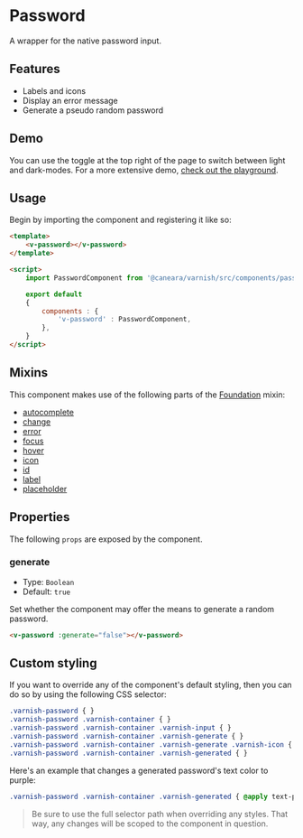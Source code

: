 # Password

A wrapper for the native password input.

## Features

* Labels and icons
* Display an error message
* Generate a pseudo random password

## Demo

You can use the toggle at the top right of the page to switch between light and dark-modes. For a more extensive demo, [check out the playground](/playgrounds/password/index).

<!-- Setup -->
<script setup>
    import { ref } from 'vue';
    import PasswordComponent from '../../src/components/password.vue';

    let content = ref('');
</script>

<!-- Demo -->
<div class="bg-gray-100 dark:bg-black flex justify-center gap-x-3 rounded-md p-6 mt-8">
    <ClientOnly>
        <PasswordComponent icon="fas fa-key" label="Current password" v-model="content"></PasswordComponent>
    </ClientOnly>
</div>

## Usage

Begin by importing the component and registering it like so:

```html
<template>
    <v-password></v-password>
</template>

<script>
    import PasswordComponent from '@caneara/varnish/src/components/password.vue';

    export default
    {
        components : {
            'v-password' : PasswordComponent,
        },
    }
</script>
```

## Mixins

This component makes use of the following parts of the [Foundation](/pages/foundation) mixin:

* [autocomplete](/pages/foundation#autocomplete)
* [change](/pages/foundation#change)
* [error](/pages/foundation#error)
* [focus](/pages/foundation#focus)
* [hover](/pages/foundation#hover)
* [icon](/pages/foundation#icon)
* [id](/pages/foundation#id)
* [label](/pages/foundation#label)
* [placeholder](/pages/foundation#placeholder)

## Properties

The following `props` are exposed by the component.

### generate

- Type: `Boolean`
- Default: `true`

Set whether the component may offer the means to generate a random password.

```html
<v-password :generate="false"></v-password>
```

## Custom styling

If you want to override any of the component's default styling, then you can do so by using the following CSS selector:

```css
.varnish-password { }
.varnish-password .varnish-container { }
.varnish-password .varnish-container .varnish-input { }
.varnish-password .varnish-container .varnish-generate { }
.varnish-password .varnish-container .varnish-generate .varnish-icon { }
.varnish-password .varnish-container .varnish-generated { }
```

Here's an example that changes a generated password's text color to purple:

```css
.varnish-password .varnish-container .varnish-generated { @apply text-purple-700 dark:text-purple-400 }
```

> Be sure to use the full selector path when overriding any styles. That way, any changes will be scoped to the component in question.